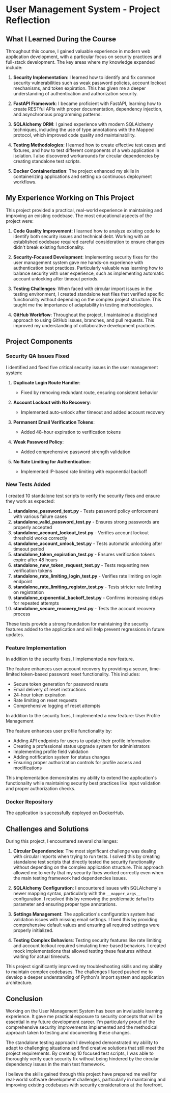 # User Management System - Project Reflection

## What I Learned During the Course

Throughout this course, I gained valuable experience in modern web application development, with a particular focus on security practices and full-stack development. The key areas where my knowledge expanded include:

1. **Security Implementation**: I learned how to identify and fix common security vulnerabilities such as weak password policies, account lockout mechanisms, and token expiration. This has given me a deeper understanding of authentication and authorization security.

2. **FastAPI Framework**: I became proficient with FastAPI, learning how to create RESTful APIs with proper documentation, dependency injection, and asynchronous programming patterns.

3. **SQLAlchemy ORM**: I gained experience with modern SQLAlchemy techniques, including the use of type annotations with the Mapped protocol, which improved code quality and maintainability.

4. **Testing Methodologies**: I learned how to create effective test cases and fixtures, and how to test different components of a web application in isolation. I also discovered workarounds for circular dependencies by creating standalone test scripts.

5. **Docker Containerization**: The project enhanced my skills in containerizing applications and setting up continuous deployment workflows.

## My Experience Working on This Project

This project provided a practical, real-world experience in maintaining and improving an existing codebase. The most educational aspects of the project were:

1. **Code Quality Improvement**: I learned how to analyze existing code to identify both security issues and technical debt. Working with an established codebase required careful consideration to ensure changes didn't break existing functionality.

2. **Security-Focused Development**: Implementing security fixes for the user management system gave me hands-on experience with authentication best practices. Particularly valuable was learning how to balance security with user experience, such as implementing automatic account unlocking after timeout periods.

3. **Testing Challenges**: When faced with circular import issues in the testing environment, I created standalone test files that verified specific functionality without depending on the complex project structure. This taught me the importance of adaptability in testing methodologies.

4. **GitHub Workflow**: Throughout the project, I maintained a disciplined approach to using GitHub issues, branches, and pull requests. This improved my understanding of collaborative development practices.

## Project Components

### Security QA Issues Fixed

I identified and fixed five critical security issues in the user management system:

1. **Duplicate Login Route Handler**: 
   - Fixed by removing redundant route, ensuring consistent behavior

2. **Account Lockout with No Recovery**: 
   - Implemented auto-unlock after timeout and added account recovery

3. **Permanent Email Verification Tokens**: 
   - Added 48-hour expiration to verification tokens

4. **Weak Password Policy**: 
   - Added comprehensive password strength validation

5. **No Rate Limiting for Authentication**: 
   - Implemented IP-based rate limiting with exponential backoff

### New Tests Added

I created 10 standalone test scripts to verify the security fixes and ensure they work as expected:

1. **standalone_password_test.py** - Tests password policy enforcement with various failure cases
2. **standalone_valid_password_test.py** - Ensures strong passwords are properly accepted
3. **standalone_account_lockout_test.py** - Verifies account lockout threshold works correctly
4. **standalone_account_unlock_test.py** - Tests automatic unlocking after timeout period
5. **standalone_token_expiration_test.py** - Ensures verification tokens expire after 48 hours
6. **standalone_new_token_request_test.py** - Tests requesting new verification tokens
7. **standalone_rate_limiting_login_test.py** - Verifies rate limiting on login endpoint
8. **standalone_rate_limiting_register_test.py** - Tests stricter rate limiting on registration
9. **standalone_exponential_backoff_test.py** - Confirms increasing delays for repeated attempts
10. **standalone_secure_recovery_test.py** - Tests the account recovery process

These tests provide a strong foundation for maintaining the security features added to the application and will help prevent regressions in future updates.

### Feature Implementation

In addition to the security fixes, I implemented a new feature.

The feature enhances user account recovery by providing a secure, time-limited token-based password reset functionality. This includes:
- Secure token generation for password resets
- Email delivery of reset instructions
- 24-hour token expiration
- Rate limiting on reset requests
- Comprehensive logging of reset attempts


In addition to the security fixes, I implemented a new feature: User Profile Management

The feature enhances user profile functionality by:
- Adding API endpoints for users to update their profile information
- Creating a professional status upgrade system for administrators
- Implementing profile field validation
- Adding notification system for status changes
- Ensuring proper authorization controls for profile access and modifications

This implementation demonstrates my ability to extend the application's functionality while maintaining security best practices like input validation and proper authorization checks.

### Docker Repository

The application is successfully deployed on DockerHub.

## Challenges and Solutions

During this project, I encountered several challenges:

1. **Circular Dependencies**: The most significant challenge was dealing with circular imports when trying to run tests. I solved this by creating standalone test scripts that directly tested the security functionality without depending on the complex application structure. This approach allowed me to verify that my security fixes worked correctly even when the main testing framework had dependencies issues.

2. **SQLAlchemy Configuration**: I encountered issues with SQLAlchemy's newer mapping syntax, particularly with the `__mapper_args__` configuration. I resolved this by removing the problematic `defaults` parameter and ensuring proper type annotations.

3. **Settings Management**: The application's configuration system had validation issues with missing email settings. I fixed this by providing comprehensive default values and ensuring all required settings were properly initialized.

4. **Testing Complex Behaviors**: Testing security features like rate limiting and account lockout required simulating time-based behaviors. I created mock implementations that allowed testing these features without waiting for actual timeouts.

This project significantly improved my troubleshooting skills and my ability to maintain complex codebases. The challenges I faced pushed me to develop a deeper understanding of Python's import system and application architecture.

## Conclusion

Working on the User Management System has been an invaluable learning experience. It gave me practical exposure to security concepts that will be essential in my future development career. I'm particularly proud of the comprehensive security improvements implemented and the methodical approach taken to testing and documenting these changes.

The standalone testing approach I developed demonstrated my ability to adapt to challenging situations and find creative solutions that still meet the project requirements. By creating 10 focused test scripts, I was able to thoroughly verify each security fix without being hindered by the circular dependency issues in the main test framework.

I believe the skills gained through this project have prepared me well for real-world software development challenges, particularly in maintaining and improving existing codebases with security considerations at the forefront.
